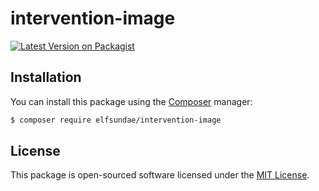 # intervention-image

[![Latest Version on Packagist](https://img.shields.io/packagist/v/elfsundae/intervention-image.svg?style=flat-square)](https://packagist.org/packages/elfsundae/intervention-image)

## Installation

You can install this package using the [Composer](https://getcomposer.org) manager:

```sh
$ composer require elfsundae/intervention-image
```

## License

This package is open-sourced software licensed under the [MIT License](LICENSE.md).

